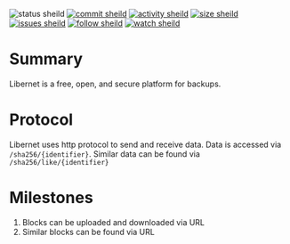
![status sheild](https://img.shields.io/static/v1?label=status&message=implementing+spec&color=inactive&style=plastic)
[![commit sheild](https://img.shields.io/github/last-commit/marcpage/libernet?style=plastic)](https://github.com/marcpage/libernet/commits)
[![activity sheild](https://img.shields.io/github/commit-activity/m/marcpage/libernet?style=plastic)](https://github.com/marcpage/libernet/commits)
[![size sheild](https://img.shields.io/github/languages/code-size/marcpage/libernet?style=plastic)](https://github.com/marcpage/libernet)
[![issues sheild](https://img.shields.io/github/issues-raw/marcpage/libernet?style=plastic)](https://github.com/marcpage/libernet/issues)
[![follow sheild](https://img.shields.io/github/followers/marcpage?label=Follow&style=social)](https://github.com/marcpage?tab=followers)
[![watch sheild](https://img.shields.io/github/watchers/marcpage/libernet?label=Watch&style=social)](https://github.com/marcpage/libernet/watchers)


# Summary

Libernet is a free, open, and secure platform for backups.


# Protocol

Libernet uses http protocol to send and receive data.
Data is accessed via `/sha256/{identifier}`.
Similar data can be found via `/sha256/like/{identifier}`


# Milestones

1. Blocks can be uploaded and downloaded via URL
2. Similar blocks can be found via URL
